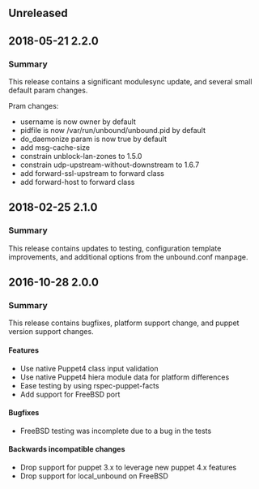 ## Unreleased

## 2018-05-21 2.2.0
### Summary
This release contains a significant modulesync update, and several small default param changes.

Pram changes:
  * username is now owner by default
  * pidfile is now /var/run/unbound/unbound.pid by default
  * do_daemonize param is now true by default
  * add msg-cache-size
  * constrain unblock-lan-zones to 1.5.0
  * constrain udp-upstream-without-downstream to 1.6.7
  * add forward-ssl-upstream to forward class
  * add forward-host to forward class


## 2018-02-25 2.1.0
### Summary
This release contains updates to testing, configuration template improvements,
and additional options from the unbound.conf manpage.

## 2016-10-28 2.0.0
### Summary
This release contains bugfixes, platform support change, and puppet version
support changes.

#### Features
 - Use native Puppet4 class input validation
 - Use native Puppet4 hiera module data for platform differences
 - Ease testing by using rspec-puppet-facts
 - Add support for FreeBSD port

#### Bugfixes
 - FreeBSD testing was incomplete due to a bug in the tests

#### Backwards incompatible changes
 - Drop support for puppet 3.x to leverage new puppet 4.x features
 - Drop support for local_unbound on FreeBSD



